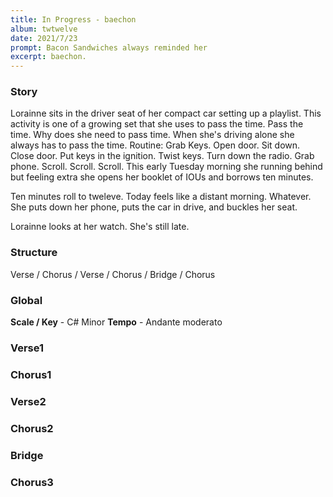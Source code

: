 ```yaml
---
title: In Progress - baechon
album: twtwelve
date: 2021/7/23
prompt: Bacon Sandwiches always reminded her
excerpt: baechon.
---
```

### Story
Lorainne sits in the driver seat of her compact car setting up a playlist. This activity is one of a growing set that she uses to pass the time. Pass the time. Why does she need to pass time. When she's driving alone she always has to pass the time. Routine: Grab Keys. Open door. Sit down. Close door. Put keys in the ignition. Twist keys. Turn down the radio. Grab phone. Scroll. Scroll. Scroll. This early Tuesday morning she running behind but feeling extra she opens her booklet of IOUs and borrows ten minutes.

Ten minutes roll to tweleve. Today feels like a distant morning. Whatever. She puts down her phone, puts the car in drive, and buckles her seat.

Lorainne looks at her watch. She's still late.


### Structure
Verse / Chorus / Verse / Chorus / Bridge / Chorus

### Global
**Scale / Key** - C# Minor
**Tempo** - Andante moderato

### Verse1

### Chorus1

### Verse2

### Chorus2

### Bridge

### Chorus3

